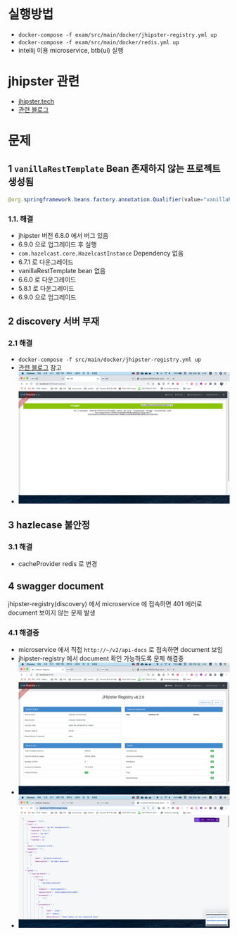 # 실행방법
- `docker-compose -f exam/src/main/docker/jhipster-registry.yml up`
- `docker-compose -f exam/src/main/docker/redis.yml up`
- intellij 이용 microservice, btb(ui) 실행

# jhipster 관련
- [jhipster.tech](https://www.jhipster.tech/)
- [관련 블로그](https://kji6252.github.io/2018/08/11/JHipster-MSA-%EA%B5%AC%EC%B6%95/)

# 문제
## 1 `vanillaRestTemplate` Bean 존재하지 않는 프로젝트 생성됨
```java
@org.springframework.beans.factory.annotation.Qualifier(value="vanillaRestTemplate")
```

### 1.1. 해결
- jhipster 버전 6.8.0 에서 버그 있음 
- 6.9.0 으로 업그레이드 후 실행
- `com.hazelcast.core.HazelcastInstance` Dependency 없음
- 6.7.1 로 다운그레이드
- vanillaRestTemplate bean 없음
- 6.6.0 로 다운그레이드
- 5.8.1 로 다운그레이드
- 6.9.0 으로 업그레이드

## 2 discovery 서버 부재
### 2.1 해결
- `docker-compose -f src/main/docker/jhipster-registry.yml up`
- [관련 블로그](https://kji6252.github.io/2018/08/11/JHipster-MSA-%EA%B5%AC%EC%B6%95/) 참고
- ![swagger](./_img/swagger401.png)

## 3 hazlecase 불안정
### 3.1 해결
- cacheProvider redis 로 변경

## 4 swagger document
jhipster-registry(discovery) 에서 microservice 에 접속하면 401 에러로 document 보이지 않는 문제 발생
### 4.1 해결중
- microservice 에서 직접 `http://~/v2/api-docs` 로 접속하면 document 보임
- jhipster-registry 에서 document 확인 가능하도록 문제 해결중
- ![registry](./_img/registry(discovery).png)
- ![document](./_img/document.png)